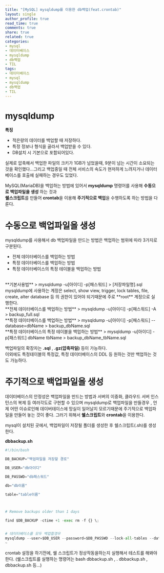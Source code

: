 ```yaml
---
title: "[MySQL] mysqldump를 이용한 db백업(feat.crontab)"
layout: single
author_profile: true
read_time: true
comments: true
share: true
related: true
categories:
- mysql
- 데이터베이스
- mysqldump
- db백업
- TIL
tags:
- 데이터베이스
- mysql
- mysqldump
- db백업
- TIL
---
```


# mysqldump
**특징**   
* 적은량의 데이터를 백업할 때 저장하다.   
* 특정 정보나 형식을 골라서 백업받을 수 있다.   
* DB설치 시 기본으로 포함되어있다.   

실제로 압축해서 백업한 파일의 크키가 1GB가 넘었을때, 9분이 넘는 시간이 소요되는 것을 확인했다...그리고 백업중일  때 전체 서비스의 속도가 현저하게 느려지거나 데이터베이스를 호출에 실패하는 경우도 있었다.  

MySQL(MariaDB)을 백업하는 방법에 있어서 **mysqldump** 명령어를 사용해 **수동으로 백업파일을 생성** 하는 것과    
**쉘스크립트**를 만들어 **crontab**을 이용해 **주기적으로 백업**을 수행하도록 하는  방법을 다룬다.   

# 수동으로 백업파일을 생성

mysqldump를 사용해서 db 백업파일을 만드는 방법은 백업하는 범위에 따라 3가지로 구분된다.
* 전체 데이터베이스를 백업하는 방법   
* 특정 데이터베이스를 백업하는 방법   
* 특정 데이터베이스의 특정 테이블을 백업하는 방법   
   
<br/>	 
**기본사용법**   
> mysqldump -u[아이디] -p[패스워드] > [저장파일명].sql    

<br/>
mysqldump에 사용하는 계정은 select, show view, trigger, lock tables, file, create, alter database 등   의 권한이 있어야 되기때문에 주로 **root** 계정으로 실행한다.   

<br/>
**전체 데이터베이스를 백업하는 방법**   
> mysqldump -u[아이디] -p[패스워드] -A > backup_full.sql 

<br/>
**특정 데이터베이스를 백업하는 방법**   
> mysqldump -u[아이디] -p[패스워드] --database=dbName > backup_dbName.sql  

<br/>
**특정 데이터베이스의 특정 테이블을 백업하는 방법**   
> mysqldump -u[아이디] -p[패스워드] dbName tbName > backup_dbName_tbName.sql  
 
백업파일의 확장자는 **.sql** , **.gz(압축파일)** 등이 가능하다.   
이외에도 특정테이블의 특정값, 특정 데이터베이스의 DDL 등 원하는 것만 백업하는 것도 가능하다.   


# 주기적으로 백업파일을 생성
데이터베이스의 안정성은 백업파일을 만드는 방법과 서버의 이중화, 클라우드 서버 인스턴스의 복제 등 여러각도로 구현할 수 있으며 mysqldump로 백업파일을 만들경우 , 언제 어떤 이슈로인해 데이버테이스에 망실이 일어날지 모르기때문에 주기적으로 백업파일을 만들어 놓는 것이 좋다. 그러기 위해서 **쉘스크립트**와 **crontab**을 이용한다.

mysql이 설치된 곳에서, 백업파일이 저장될 폴더를 생성한 후 쉘스크립트(.sh)를 생성한다.   

**dbbackup.sh**
```python
#!/bin/bash

DB_BACKUP="백업파일을 저장할 경로"

DB_USER="db아이디"

DB_PASSWD="db패스워드"

db="db이름"

table="table이름"



# Remove backups older than 1 days

find $DB_BACKUP -ctime +1 -exec rm -f {} \;


# 데이터베이스를 모두 백업할경우
mysqldump --user=$DB_USER --password=$DB_PASSWD --lock-all-tables --databases $db | gzip > "$DB_BACKUP/mysqldump-$db-$(date +%Y-%m-%d-%H).gz";
~                                                                                                                                              
```

crontab 설정을 하기전에, 쉘 스크립트가 정상작동을하는지 실행해서 테스트를 해봐야한다.
(쉘스크립트를 실행하는 명령어는 bash dbbackup.sh , . dbbackup.sh , dbbackup.sh 등...)